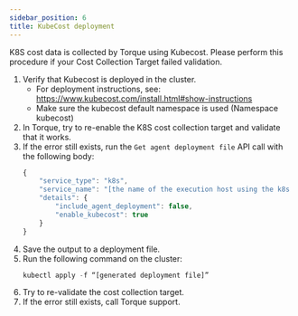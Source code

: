 ```yaml
---
sidebar_position: 6
title: KubeCost deployment
---
```


K8S cost data is collected by Torque using Kubecost. Please perform this procedure if your Cost Collection Target failed validation.

1. Verify that Kubecost is deployed in the cluster.
   * For deployment instructions, see: https://www.kubecost.com/install.html#show-instructions
   * Make sure the kubecost default namespace is used (Namespace kubecost)
2. In Torque, try to re-enable the K8S cost collection target and validate that it works.
3. If the error still exists, run the ```Get agent deployment file``` API call with the following body: 
    ```jsx title=
    {
        "service_type": "k8s",
        "service_name": "[the name of the execution host using the k8s agent]",
        "details": {
            "include_agent_deployment": false,
            "enable_kubecost": true
        }
    }
    ```
4. Save the output to a deployment file.
5. Run the following command on the cluster:
    ```jsx title=
    kubectl apply -f “[generated deployment file]”
    ```
6. Try to re-validate the cost collection target.
7. If the error still exists, call Torque support.